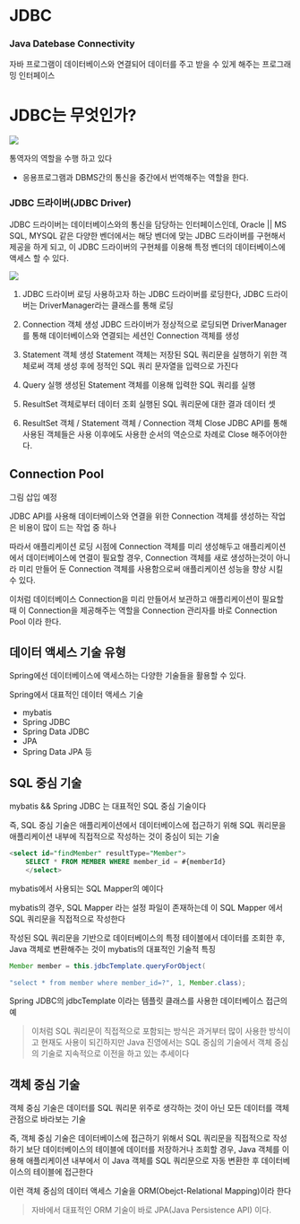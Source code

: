 # JDBC 
### Java Datebase Connectivity
자바 프로그램이 데이터베이스와 연결되어 데이터를 주고 받을 수 있게 해주는 
프로그래밍 인터페이스

# JDBC는 무엇인가?

![](https://velog.velcdn.com/images/minthug94_/post/da8bb24e-861d-4b02-b384-0731138897da/image.png)

통역자의 역할을 수행 하고 있다
- 응용프로그램과 DBMS간의 통신을 중간에서 번역해주는 역할을 한다.

### JDBC 드라이버(JDBC Driver)
JDBC 드라이버는 데이터베이스와의 통신을 담당하는 인터페이스인데, Oracle || 
MS SQL, MYSQL 같은 다양한 벤더에서는 해당 벤더에 맞는 JDBC 드라이버를 
구현해서 제공을 하게 되고, 이 JDBC 드라이버의 구현체를 이용해 특정 벤더의 
데이터베이스에 액세스 할 수 있다.


![](https://velog.velcdn.com/images/minthug94_/post/a8e348fd-af52-4af2-8a69-b13ffdfe7953/image.png)

1. JDBC 드라이버 로딩
사용하고자 하는 JDBC 드라이버를 로딩한다, JDBC 드라이버는 DriverManager라는 
클래스를 통해 로딩

2. Connection 객체 생성
JDBC 드라이버가 정상적으로 로딩되면 DriverManager를 통해 데이터베이스와 
연결되는 세션인 Connection 객체를 생성

3. Statement 객체 생성
Statement 객체는 저장된 SQL 쿼리문을 실행하기 위한 객체로써 객체 생성 후에 
정적인 SQL 쿼리 문자열을 입력으로 가진다

4. Query 실행
생성된 Statement 객체를 이용해 입력한 SQL 쿼리를 실행

5. ResultSet 객체로부터 데이터 조회
실행된 SQL 쿼리문에 대한 결과 데이터 셋

6. ResultSet 객체 / Statement 객체 / Connection 객체 Close
JDBC API를 통해 사용된 객체들은 사용 이후에도 사용한 순서의 역순으로 차례로 
Close 해주어야한다.

## Connection Pool
그림 삽입 예정

JDBC API를 사용해 데이터베이스와 연결을 위한 Connection 객체를 생성하는 
작업은 비용이 많이 드는 작업 중 하나

따라서 애플리케이션 로딩 시점에 Connection 객체를 미리 생성해두고 
애플리케이션에서 데이터베이스에 연결이 필요할 경우, Connection 객체를 새로 
생성하는것이 아니라 미리 만들어 둔 Connection 객체를 사용함으로써 
애플리케이션 성능을 향상 시킬 수 있다.

이처럼 데이터베이스 Connection을 미리 만들어서 보관하고 애플리케이션이 
필요할 때 이 Connection을 제공해주는 역할을 Connection 관리자를 바로 
Connection Pool 이라 한다.

## 데이터 액세스 기술 유형
Spring에선 데이터베이스에 액세스하는 다양한 기술들을 활용할 수 있다.

Spring에서 대표적인 데이터 액세스 기술
- mybatis
- Spring JDBC
- Spring Data JDBC
- JPA
- Spring Data JPA 등

## SQL 중심 기술
mybatis && Spring JDBC 는 대표적인 SQL 중심 기술이다

즉, SQL 중심 기술은 애플리케이션에서 데이터베이스에 접근하기 위해 SQL 
쿼리문을 애플리케이션 내부에 직접적으로 작성하는 것이 중심이 되는 기술

```sql
<select id="findMember" resultType="Member">
	SELECT * FROM MEMBER WHERE member_id = #{memberId}
    </select>
```

mybatis에서 사용되는 SQL Mapper의 예이다

mybatis의 경우, SQL Mapper 라는 설정 파일이 존재하는데 이 SQL Mapper 에서 
SQL 쿼리문을 직접적으로 작성한다

작성된 SQL 쿼리문을 기반으로 데이터베이스의 특정 테이블에서 데이터를 조회한 
후, Java 객체로 변환해주는 것이 mybatis의 대표적인 기술적 특징

```java
Member member = this.jdbcTemplate.queryForObject(
										
"select * from member where member_id=?", 1, Member.class);
```

Spring JDBC의 jdbcTemplate 이라는 템플릿 클래스를 사용한 데이터베이스 접근의 
예

> 이처럼 SQL 쿼리문이 직접적으로 포함되는 방식은 과거부터 많이 사용한 
방식이고 현재도 사용이 되긴하지만 Java 진영에서는 SQL 중심의 기술에서 객체 
중심의 기술로 지속적으로 이전을 하고 있는 추세이다

## 객체 중심 기술
객체 중심 기술은 데이터를 SQL 쿼리문 위주로 생각하는 것이 아닌 모든 데이터를 
객체 관점으로 바라보는 기술

즉, 객체 중심 기술은 데이터베이스에 접근하기 위해서 SQL 쿼리문을 직접적으로 
작성하기 보단 데이터베이스의 테이블에 데이터를 저장하거나 조회할 경우, Java 
객체를 이용해 애플리케이션 내부에서 이 Java 객체를 SQL 쿼리문으로 자동 
변환한 후 데이터베이스의 테이블에 접근한다

이런 객체 중심의 데이터 액세스 기술을 ORM(Obejct-Relational Mapping)이라 
한다

>자바에서 대표적인 ORM 기술이 바로 JPA(Java Persistence API) 이다.








